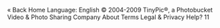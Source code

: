 « Back Home Language: English © 2004-2009 TinyPic®, a Photobucket Video & Photo Sharing Company About Terms Legal & Privacy Help? 11